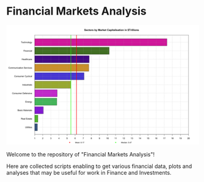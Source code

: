 # Financial Markets Analysis
![](https://github.com/vladislavpyatnitskiy/market.analysis/blob/main/Plots/Bar%20Plot%20of%20Sectors%20by%20Market%20Cap.png?raw=true)

Welcome to the repository of "Financial Markets Analysis"!

Here are collected scripts enabling to get various financial data, plots and analyses that may be useful for work in Finance and Investments.
